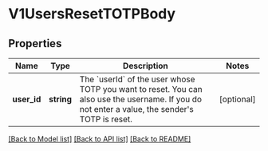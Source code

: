 # V1UsersResetTOTPBody

## Properties
Name | Type | Description | Notes
------------ | ------------- | ------------- | -------------
**user_id** | **string** | The &#x60;userId&#x60; of the user whose TOTP you want to reset. You can also use the username. If you do not enter a value, the sender&#x27;s TOTP is reset. | [optional] 

[[Back to Model list]](../../README.md#documentation-for-models) [[Back to API list]](../../README.md#documentation-for-api-endpoints) [[Back to README]](../../README.md)

